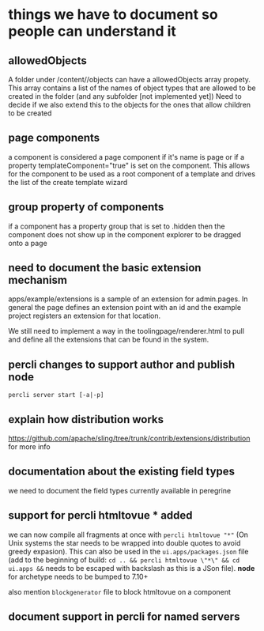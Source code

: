 # things we have to document so people can understand it 

## allowedObjects

A folder under /content/<tenant>/objects can have a allowedObjects array propety. This array 
contains a list of the names of object types that are allowed to be created in the 
folder (and any subfolder [not implemented yet]) Need to decide if we also extend 
this to the objects for the ones that allow children to be created

## page components

a component is considered a page component if it's name is page or if a property 
templateComponent="true" is set on the component. This allows for the component to be 
used as a root component of a template and drives the list of the create template wizard

## group property of components

if a component has a property group that is set to .hidden then the component does not
show up in the component explorer to be dragged onto a page

## need to document the basic extension mechanism

apps/example/extensions is a sample of an extension for admin.pages. In general the page
defines an extension point with an id and the example project registers an extension for
that location. 

We still need to implement a way in the toolingpage/renderer.html to pull and define all
the extensions that can be found in the system. 

## percli changes to support author and publish node

`percli server start [-a|-p]`

## explain how distribution works

https://github.com/apache/sling/tree/trunk/contrib/extensions/distribution for more info

## documentation about the existing field types

we need to document the field types currently available in peregrine

## support for percli htmltovue * added

we can now compile all fragments at once with `percli htmltovue "*"` (On Unix systems the
star needs to be wrapped into double quotes to avoid greedy expasion). This can also be used
in the `ui.apps/packages.json` file (add to the beginning of build: 
`cd .. && percli htmltovue \"*\" && cd ui.apps &&` needs to be escaped with backslash
as this is a JSon file). **node** for archetype needs to be bumped to 7.10+

also mention `blockgenerator` file to block htmltovue on a component

## document support in percli for named servers